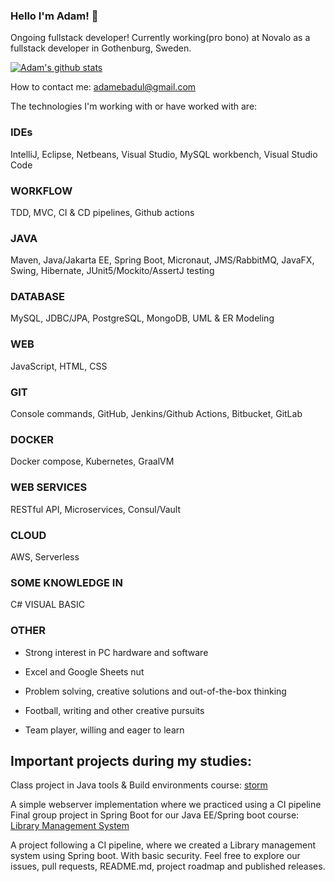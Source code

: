 ### Hello I'm Adam! 👋
Ongoing fullstack developer!
Currently working(pro bono) at Novalo as a fullstack developer in Gothenburg, Sweden.

[![Adam's github stats](https://github-readme-stats.vercel.app/api?username=Ahsanadam)](https://github.com/Ahsanadam/github-readme-stats)

How to contact me: adamebadul@gmail.com

The technologies I'm working with or have worked with are:

### IDEs

IntelliJ, Eclipse, Netbeans, Visual Studio, MySQL workbench, Visual Studio Code
### WORKFLOW

TDD, MVC, CI & CD pipelines, Github actions
### JAVA

Maven, Java/Jakarta EE, Spring Boot, Micronaut, JMS/RabbitMQ, JavaFX, Swing, Hibernate, JUnit5/Mockito/AssertJ testing
### DATABASE

MySQL, JDBC/JPA, PostgreSQL, MongoDB, UML & ER Modeling
### WEB

JavaScript, HTML, CSS
### GIT

Console commands, GitHub, Jenkins/Github Actions, Bitbucket, GitLab
### DOCKER

Docker compose, Kubernetes, GraalVM
### WEB SERVICES

RESTful API, Microservices, Consul/Vault
### CLOUD

AWS, Serverless
### SOME KNOWLEDGE IN

C#
VISUAL BASIC
### OTHER

- Strong interest in PC hardware and software

- Excel and Google Sheets nut

- Problem solving, creative solutions and out-of-the-box thinking

- Football, writing and other creative pursuits

- Team player, willing and eager to learn

## Important projects during my studies:
Class project in Java tools & Build environments course: [storm](https://github.com/fungover/storm)

A simple webserver implementation where we practiced using a CI pipeline
Final group project in Spring Boot for our Java EE/Spring boot course: [Library Management System](https://github.com/fireblazrs/library-management-system)

A project following a CI pipeline, where we created a Library management system using Spring boot. With basic security. Feel free to explore our issues, pull requests, README.md, project roadmap and published releases.
